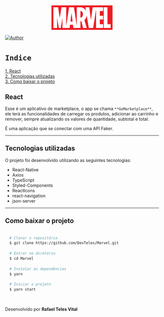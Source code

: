 <p align="center">
   <img src="src/assets/MarvelLogo.png" width="200"/>
</p>


[![Author](https://img.shields.io/badge/author-Devteles-363f5f?style=flat-square)](https://github.com/devteles)

# `Indice`

<a href="#React">1. React</a> <br />
<a href="#Tecnologias-utilizadas">2. Tecnologias utilizadas</a> <br />
<a href="#Como-baixar-o-projeto">3. Como baixar o projeto</a>

## React

Esse é um aplicativo de marketplace, o app se chama `**GoMarketplace**`, ele terá as funcionalidades de carregar os produtos, adicionar ao carrinho e remover, sempre atualizando os valores de quantidade, subtotal e total.

É uma aplicação que se conectar com uma API Faker.

---

## Tecnologias utilizadas

O projeto foi desenvolvido utilizando as seguintes tecnologias:

- React-Native
- Axios
- TypeScript
- Styled-Components
- ReactIcons
- react-navigation
- json-server

---
## Como baixar o projeto


```bash

  # Clonar o repositório
  $ git clone https://github.com/DevTeles/Marvel.git

  # Entrar no diretório
  $ cd Marvel

  # Instalar as dependências
  $ yarn

  # Iniciar o projeto  
  $ yarn start

```

<br /><br />
Desenvolvido por **Rafael Teles Vital**
